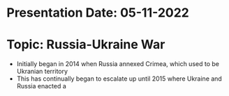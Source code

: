 # Presentation Date: 05-11-2022

# Topic: Russia-Ukraine War
- Initially began in 2014 when Russia annexed Crimea, which used to be Ukranian territory
- This has continually began to escalate up until 2015 where Ukraine and Russia enacted a 

